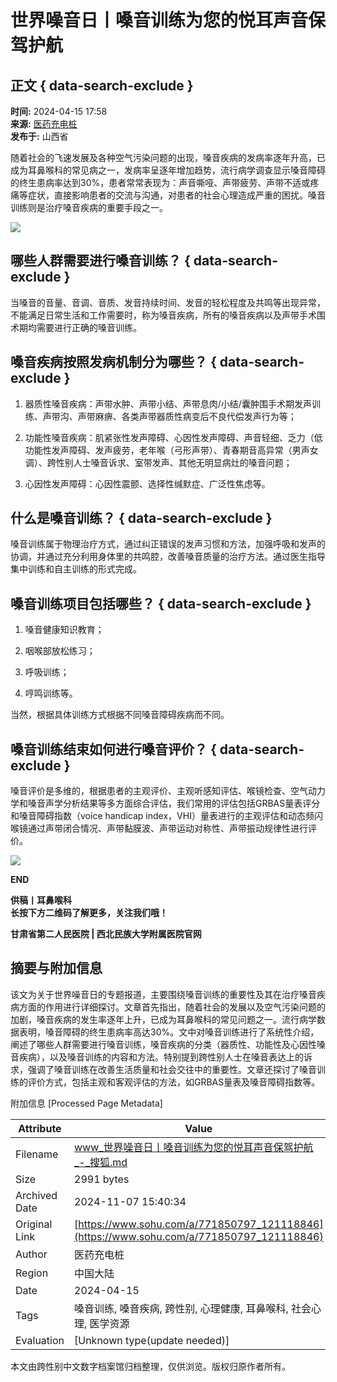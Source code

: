 # 世界噪音日丨嗓音训练为您的悦耳声音保驾护航

## 正文 { data-search-exclude }


**时间:** 2024-04-15 17:58  
**来源:** [医药充电桩](https://www.sohu.com/?spm=smpc.content-abroad.content.1.1730993968636fCMxY3W)  
**发布于:** 山西省  

随着社会的飞速发展及各种空气污染问题的出现，嗓音疾病的发病率逐年升高，已成为耳鼻喉科的常见病之一，发病率呈逐年增加趋势，流行病学调查显示嗓音障碍的终生患病率达到30%，患者常常表现为：声音嘶哑、声带疲劳、声带不适或疼痛等症状，直接影响患者的交流与沟通，对患者的社会心理造成严重的困扰。嗓音训练则是治疗嗓音疾病的重要手段之一。

![](https://q4.itc.cn/q_70/images03/20240415/81567662635f4e688424a8955605061a.png)

## 哪些人群需要进行嗓音训练？ { data-search-exclude }

当嗓音的音量、音调、音质、发音持续时间、发音的轻松程度及共鸣等出现异常，不能满足日常生活和工作需要时，称为嗓音疾病，所有的嗓音疾病以及声带手术围术期均需要进行正确的嗓音训练。

## 嗓音疾病按照发病机制分为哪些？ { data-search-exclude }

1. 器质性嗓音疾病：声带水肿、声带小结、声带息肉/小结/囊肿围手术期发声训练、声带沟、声带麻痹、各类声带器质性病变后不良代偿发声行为等；
   
2. 功能性嗓音疾病：肌紧张性发声障碍、心因性发声障碍、声音轻细、乏力（低功能性发声障碍、发声疲劳，老年喉（弓形声带）、青春期音高异常（男声女调）、跨性别人士嗓音诉求、室带发声、其他无明显病灶的嗓音问题；
   
3. 心因性发声障碍：心因性震颤、选择性缄默症、广泛性焦虑等。

## 什么是嗓音训练？ { data-search-exclude }

嗓音训练属于物理治疗方式，通过纠正错误的发声习惯和方法，加强呼吸和发声的协调，并通过充分利用身体里的共鸣腔，改善嗓音质量的治疗方法。通过医生指导集中训练和自主训练的形式完成。

## 嗓音训练项目包括哪些？ { data-search-exclude }

1. 嗓音健康知识教育；
   
2. 咽喉部放松练习；

3. 呼吸训练；

4. 哼鸣训练等。

当然，根据具体训练方式根据不同嗓音障碍疾病而不同。

## 嗓音训练结束如何进行嗓音评价？ { data-search-exclude }

嗓音评价是多维的，根据患者的主观评价、主观听感知评估、喉镜检查、空气动力学和嗓音声学分析结果等多方面综合评估，我们常用的评估包括GRBAS量表评分和嗓音障碍指数（voice handicap index，VHI）量表进行的主观评估和动态频闪喉镜通过声带闭合情况、声带黏膜波、声带运动对称性、声带振动规律性进行评价。

![](https://q1.itc.cn/q_70/images03/20240415/94c247803d1b494b9a5d1d36855ee983.png)

**END**

**供稿丨耳鼻喉科**  
**长按下方二维码了解更多，关注我们哦！**  

**甘肃省第二人民医院 | 西北民族大学附属医院官网**  

## 摘要与附加信息

<!-- tcd_abstract -->
该文为关于世界噪音日的专题报道，主要围绕嗓音训练的重要性及其在治疗嗓音疾病方面的作用进行详细探讨。文章首先指出，随着社会的发展以及空气污染问题的加剧，嗓音疾病的发生率逐年上升，已成为耳鼻喉科的常见问题之一。流行病学数据表明，嗓音障碍的终生患病率高达30%。文中对嗓音训练进行了系统性介绍，阐述了哪些人群需要进行嗓音训练，嗓音疾病的分类（器质性、功能性及心因性嗓音疾病），以及嗓音训练的内容和方法。特别提到跨性别人士在嗓音表达上的诉求，强调了嗓音训练在改善生活质量和社会交往中的重要性。文章还探讨了嗓音训练的评价方式，包括主观和客观评估的方法，如GRBAS量表及嗓音障碍指数等。
<!-- tcd_abstract_end -->

附加信息 [Processed Page Metadata]

| Attribute       | Value                                  |
|-----------------|----------------------------------------|
| Filename        | www_世界噪音日丨嗓音训练为您的悦耳声音保驾护航_-_搜狐.md                             |
| Size            | 2991 bytes                           |
| Archived Date   | 2024-11-07 15:40:34                             |
| Original Link   | [https://www.sohu.com/a/771850797_121118846](https://www.sohu.com/a/771850797_121118846)                       |
| Author          | 医药充电桩                               |
| Region          | 中国大陆                               |
| Date            | 2024-04-15                                 |
| Tags            | 嗓音训练, 嗓音疾病, 跨性别, 心理健康, 耳鼻喉科, 社会心理, 医学资源                                 |
| Evaluation            | [Unknown type(update needed)]                                 |
<!-- tcd_table_end -->

本文由跨性别中文数字档案馆归档整理，仅供浏览。版权归原作者所有。
